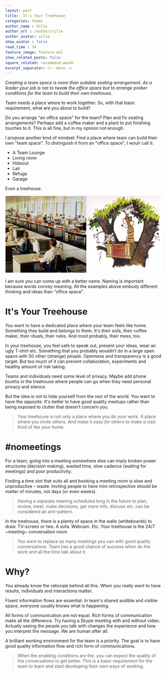 ```yaml
---
layout: post
title:  It's Your Treehouse
categories: teams
author_name : Ville
author_url : /author/ville
author_avatar: ville
show_avatar : false
read_time : 34
feature_image: feature-owl
show_related_posts: false
square_related: recommend-woods
excerpt_separator: <!--more-->
---
```


*Creating a team space is more than suitable seating arrangement. As a leader your job is not to tweak the office space but to arrange prober conditions for the team to build their own treehouse.*

Team needs a place where to work together. So, with that basic requirement, what are you about to build?

Do you arrange "an office space" for the team? Plan and fix seating arrangements? Perhaps add a coffee maker and a plant to put finishing touches to it. This is all fine, but in my opinion not enough.

I propose another kind of mindset: Find a place where team can build their own "team space". To distinguish it from an "office space", I woulr call it:

* A Team Lounge
* Living room
* Hideout 
* Lair
* Refuge
* Garage

Even a treehouse.

![Treehouse](/img/treehouse.jpg)

I am sure you can come up with a better name. Naming is important because words convey meaning. All the examples above embody different thinking and ideas than "office space".

# It's Your Treehouse

You want to have a dedicated place where your team feels like home. Something they build and belongs to them. It's their sofa, their coffee maker, their rituals, their rules. And most probably, their mess, too.

In your treehouse, you feel safe to speak out, present your ideas, wear an ugly T-shirt etc. Something that you probably wouldn’t do in a large open space with 50 other (strange) people. Openness and transparency is a good target. But too much of it can prevent collaboration, experiments and healthy amount of risk taking.

Teams and individuals need some level of privacy. Maybe add phone booths in the treehouse where people can go when they need personal privacy and silence.

But the idea is not to hide yourself from the rest of the world. You want to have the opposite. It's better to have good quality meetups rather than being exposed to clutter that doesn't concern you.

> Your treehouse is not only a place where you do your work.  A place where you *invite others*. And make it *easy for others to make a visit.* Kind of like your home.

# #nomeetings

For a team, going into a meeting somewhere else can imply broken power structures (decision making), wasted time, slow cadence (waiting for meetings) and poor productivity.

Finding a time slot that suits all and booking a meeting room is slow and unproductive – waste. Inviting people to have mini retrospective should be matter of minutes, not days (or even weeks).

> Having a separate meeting scheduled long in the future to plan, review, meet, make decisions, get more info, discuss etc. can be considered an anti-pattern. 

In the treehouse, there is a plenty of space in the walls (whiteboards) to draw. TV-screen or two. A sofa. Webcam. Etc. Your treehouse is the 24/7 ~meeting~ conversation room.

> You want to replace as many meetings you can with good quality conversations. Team has a good chance of success when do the work and all the time talk about it.

# Why?

You already know the rationale behind all this. When you really want to have results, individuals and interactions matter. 

Fluent information flows are essential. In team's shared audible and visible space, everyone usually knows what is happening.

All forms of communication are not equal. Rich forms of communication make all the difference. Try having a Skype meeting with and without video. Actually seeing the people you talk with changes the experience and how you interpret the message. We are human after all.

A brilliant working environment for the team is a priority. The goal is to have good quality information flow and rich form of communications. 

> When the enabling conditions are the, you can expect the quality of the conversations to get better. This is a basic requirement for the team to learn and start developing their own ways of working.